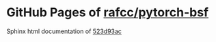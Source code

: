GitHub Pages of [rafcc/pytorch-bsf](https://github.com/rafcc/pytorch-bsf.git)
===
Sphinx html documentation of [523d93ac](https://github.com/rafcc/pytorch-bsf/tree/523d93ac84f5688dc8f209486399b5b77b2789d7)

